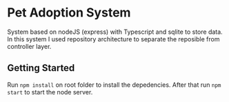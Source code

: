# Pet Adoption System

System based on nodeJS (express) with Typescript and sqlite to store data. In this system I used repository architecture to separate the reposible from controller layer.

## Getting Started

Run `npm install` on root folder to install the depedencies. After that run `npm start` to start the node server.